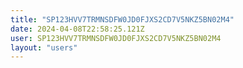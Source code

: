 ```yaml
---
title: "SP123HVV7TRMNSDFW0JD0FJXS2CD7V5NKZ5BN02M4"
date: 2024-04-08T22:58:25.121Z
user: SP123HVV7TRMNSDFW0JD0FJXS2CD7V5NKZ5BN02M4
layout: "users"
---
```

    